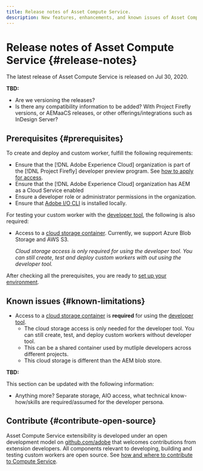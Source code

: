 ```yaml
---
title: Release notes of Asset Compute Service.
description: New features, enhancements, and known issues of Asset Compute Service.
---
```


# Release notes of Asset Compute Service {#release-notes}

The latest release of Asset Compute Service is released on Jul 30, 2020.

**TBD:**

* Are we versioning the releases?
* Is there any compatibility information to be added? With Project Firefly versions, or AEMaaCS releases, or other offerings/integrations such as InDesign Server?

## Prerequisites {#prerequisites}

To create and deploy and custom worker, fulfill the following requirements:

* Ensure that the [!DNL Adobe Experience Cloud] organization is part of the [!DNL Project Firefly] developer preview program. See [how to apply for access](https://github.com/AdobeDocs/project-firefly/blob/master/overview/getting_access.md).
* Ensure that the [!DNL Adobe Experience Cloud] organization has AEM as a Cloud Service enabled
* Ensure a developer role or administrator permissions in the organization.
* Ensure that [Adobe I/O CLI](https://github.com/adobe/aio-cli) is installed locally.

For testing your custom worker with the [developer tool](https://github.com/adobe/asset-compute-devtool), the following is also required:
- Access to a [cloud storage container](https://github.com/adobe/asset-compute-devtool#prerequisites). Currently, we support Azure Blob Storage and AWS S3.

    _Cloud storage access is only required for using the developer tool. You can still create, test and deploy custom workers with out using the developer tool._

After checking all the prerequisites, you are ready to [set up your environment](setup-environment.md).

## Known issues {#known-limitations}

- Access to a [cloud storage container](https://github.com/adobe/asset-compute-devtool#prerequisites) is **required** for using the [developer tool](https://github.com/adobe/asset-compute-devtool).
    - The cloud storage access is only needed for the developer tool. You can still create, test, and deploy custom workers without developer tool.
    - This can be a shared container used by mutliple developers across different projects.
    - This cloud storage is different than the AEM blob store.

**TBD:**

This section can be updated with the following information:

* Anything more? Separate storage, AIO access, what technical know-how/skills are required/assumed for the developer persona.

## Contribute {#contribute-open-source}

Asset Compute Service extensibility is developed under an open development model on [github.com/adobe](https://github.com/adobe) that welcomes contributions from extension developers. All components relevant to developing, building and testing custom workers are open source. See [how and where to contribute to Compute Service](contribute-to-compute-service.md).
